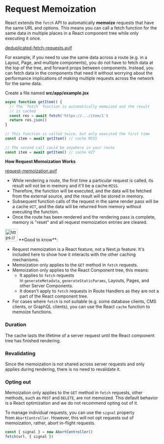 # Request Memoization

React extends the `fetch` API to automatically **memoize** requests that have the same URL and options. This means you can call a fetch function for the same data in multiple places in a React component tree while only executing it once.

[deduplicated-fetch-requests.avif](Request%20Memoization%201b2aeacbb29981a2abc1f334e41bece7/deduplicated-fetch-requests.avif)

For example, if you need to use the same data across a route (e.g. in a Layout, Page, and multiple components), you do not have to fetch data at the top of the tree, and forward props between components. Instead, you can fetch data in the components that need it without worrying about the performance implications of making multiple requests across the network for the same data.

Create a file named **src/app/example.jsx**

```jsx
async function getItem() {
  // The `fetch` function is automatically memoized and the result
  // is cached
  const res = await fetch('https://.../item/1')
  return res.json()
}
 
// This function is called twice, but only executed the first time
const item = await getItem() // cache MISS
 
// The second call could be anywhere in your route
const item = await getItem() // cache HIT
```

**How Request Memoization Works**

[request-memoization.avif](Request%20Memoization%201b2aeacbb29981a2abc1f334e41bece7/request-memoization.avif)

- While rendering a route, the first time a particular request is called, its result will not be in memory and it'll be a cache `MISS`.
- Therefore, the function will be executed, and the data will be fetched from the external source, and the result will be stored in memory.
- Subsequent function calls of the request in the same render pass will be a cache `HIT`, and the data will be returned from memory without executing the function.
- Once the route has been rendered and the rendering pass is complete, memory is "reset" and all request memoization entries are cleared.

<aside>
<img src="https://www.notion.so/icons/new-alert_yellow.svg" alt="https://www.notion.so/icons/new-alert_yellow.svg" width="40px" /> **Good to know**:

- Request memoization is a React feature, not a Next.js feature. It's included here to show how it interacts with the other caching mechanisms.
- Memoization only applies to the `GET` method in `fetch` requests.
- Memoization only applies to the React Component tree, this means:
    - It applies to `fetch` requests in `generateMetadata`, `generateStaticParams`, Layouts, Pages, and other Server Components.
    - It doesn't apply to `fetch` requests in Route Handlers as they are not a part of the React component tree.
- For cases where `fetch` is not suitable (e.g. some database clients, CMS clients, or GraphQL clients), you can use the React `cache` function to memoize functions.
</aside>

### Duration

The cache lasts the lifetime of a server request until the React component tree has finished rendering.

### Revalidating

Since the memoization is not shared across server requests and only applies during rendering, there is no need to revalidate it.

### Opting out

Memoization only applies to the `GET` method in `fetch` requests, other methods, such as `POST` and `DELETE`, are not memoized. This default behavior is a React optimization and we do not recommend opting out of it.

To manage individual requests, you can use the `signal` property from `AbortController`. However, this will not opt requests out of memoization, rather, abort in-flight requests.

```jsx
const { signal } = new AbortController()
fetch(url, { signal })
```